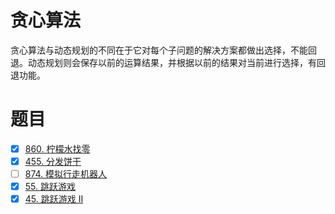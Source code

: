 # 贪心算法
贪心算法与动态规划的不同在于它对每个子问题的解决方案都做出选择，不能回退。动态规划则会保存以前的运算结果，并根据以前的结果对当前进行选择，有回退功能。

# 题目
-[x] [860. 柠檬水找零](https://leetcode-cn.com/problems/lemonade-change/description/)  
-[x] [455. 分发饼干](https://leetcode-cn.com/problems/assign-cookies/description/)  
-[ ] [874. 模拟行走机器人](https://leetcode-cn.com/problems/walking-robot-simulation/description/)  
-[x] [55. 跳跃游戏](https://leetcode-cn.com/problems/jump-game/)  
-[x] [45. 跳跃游戏 II](https://leetcode-cn.com/problems/jump-game-ii/)